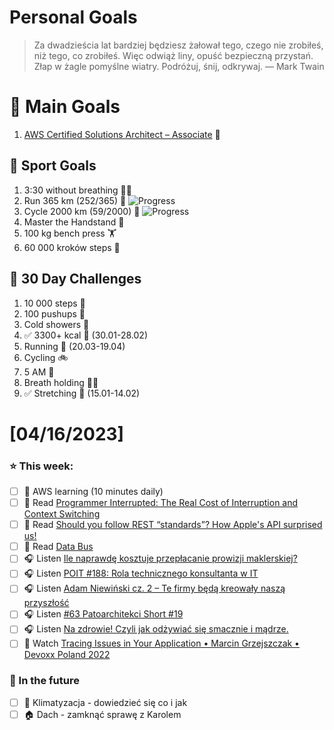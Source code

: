 
Personal Goals
==============
> Za dwadzieścia lat bardziej będziesz żałował tego, czego nie zrobiłeś, niż tego, co zrobiłeś. Więc odwiąż liny, opuść bezpieczną przystań. Złap w żagle pomyślne wiatry. Podróżuj, śnij, odkrywaj.
> — Mark Twain

# 🥇 Main Goals 
1. [AWS Certified Solutions Architect – Associate](https://aws.amazon.com/certification/certified-solutions-architect-associate/) 📜

## 🥈 Sport Goals 
1. 3:30 without breathing 😮‍💨
2. Run 365 km (252/365) 🏃 ![Progress](https://progress-bar.dev/69/)
3. Cycle 2000 km (59/2000) 🚴 ![Progress](https://progress-bar.dev/2/)
4. Master the Handstand 🤸
5. 100 kg bench press  🏋️
6. 60 000 kroków steps 🚶

## 🥉 30 Day Challenges 
1. 10 000 steps 🦶 
2. 100 pushups 🙇
3. Cold showers 🚿
4. ✅ 3300+ kcal 🍌 (30.01-28.02)
5. Running 🏃 (20.03-19.04)
6. Cycling 🚲
7. 5 AM 🌅
8. Breath holding 😮‍💨
9. ✅ Stretching 🧘 (15.01-14.02)

# [04/16/2023]
### ⭐ This week:
- [ ] 🎥 AWS learning (10 minutes daily)
- [ ] 📗 Read [Programmer Interrupted: The Real Cost of Interruption and Context Switching](https://contextkeeper.io/blog/the-real-cost-of-an-interruption-and-context-switching/)
- [ ] 📗 Read [Should you follow REST “standards”? How Apple's API surprised us!](https://softwaremill.com/should-you-follow-rest-standards-how-apples-api-surprised-us/)
- [ ] 📗 Read [Data Bus](https://java-design-patterns.com/patterns/data-bus/)
- [ ] 🎧 Listen [Ile naprawdę kosztuje przepłacanie prowizji maklerskiej?](https://inwestomat.eu/ile-naprawde-kosztuje-przeplacanie-prowizji-maklerskiej/)
- [ ] 🎧 Listen [POIT #188: Rola technicznego konsultanta w IT](https://porozmawiajmyoit.pl/poit-188-rola-technicznego-konsultanta-w-it/)
- [ ] 🎧 Listen [Adam Niewiński cz. 2  – Te firmy będą kreowały naszą przyszłość](https://zaprojektujswojezycie.pl/adam-niewinski-cz-2-te-firmy-beda-kreowaly-nasza-przyszlosc/)
- [ ] 🎧 Listen [#63 Patoarchitekci Short #19](https://patoarchitekci.io/63/)
- [ ] 🎧 Listen [Na zdrowie! Czyli jak odżywiać się smacznie i mądrze.](https://zaprojektujswojezycie.pl/na-zdrowie-czyli-jak-odzywiac-sie-smacznie-i-madrze/)
- [ ] 🎥 Watch [Tracing Issues in Your Application • Marcin Grzejszczak • Devoxx Poland 2022](https://youtu.be/NHDQGz4VCkw)

### 🏅 In the future 
- [ ] 🥶 Klimatyzacja - dowiedzieć się co i jak
- [ ] 🏠 Dach - zamknąć sprawę z Karolem
